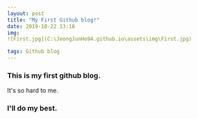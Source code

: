 ```yaml
---
layout: post
title: "My First Github blog!"
date: 2019-10-22 13:18
img:
![First.jpg](C:\JeongJunHo94.github.io\assets\img\First.jpg)

tags: Github blog
---
```



### This is my first github blog.
It's so hard to me.


### I'll do my best.

